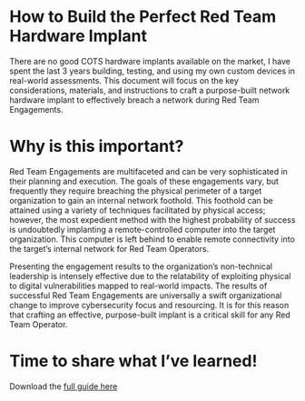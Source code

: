 # How to Build the Perfect Red Team Hardware Implant

There are no good COTS hardware implants available on the market, I have spent the last 3 years building, testing, and using my own custom devices in real-world assessments. This document will focus on the key considerations, materials, and instructions to craft a purpose-built network hardware implant to effectively breach a network during Red Team Engagements.

# Why is this important?

Red Team Engagements are multifaceted and can be very sophisticated in their planning and execution. The goals of these engagements vary, but frequently they require breaching the physical perimeter of a target organization to gain an internal network foothold. This foothold can be attained using a variety of techniques facilitated by physical access; however, the most expedient method with the highest probability of success is undoubtedly implanting a remote-controlled computer into the target organization. This computer is left behind to enable remote connectivity into the target’s internal network for Red Team Operators.

Presenting the engagement results to the organization’s non-technical leadership is intensely effective due to the relatability of exploiting physical to digital vulnerabilities mapped to real-world impacts. The results of successful Red Team Engagements are universally a swift organizational change to improve cybersecurity focus and resourcing. It is for this reason that crafting an effective, purpose-built implant is a critical skill for any Red Team Operator.

# Time to share what I’ve learned!

Download the [full guide here](https://github.com/sean-t-smith/T-Mobster/blob/main/How%20to%20Build%20the%20Perfect%20Red%20Team%20Hardware%20Implant%20-%2020230311.pdf)
